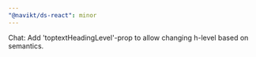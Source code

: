 ```yaml
---
"@navikt/ds-react": minor
---
```


Chat: Add 'toptextHeadingLevel'-prop to allow changing h-level based on semantics.
